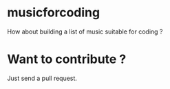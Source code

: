 musicforcoding
==============

How about building a list of music suitable for coding ?

Want to contribute ?
====================

Just send a pull request.
